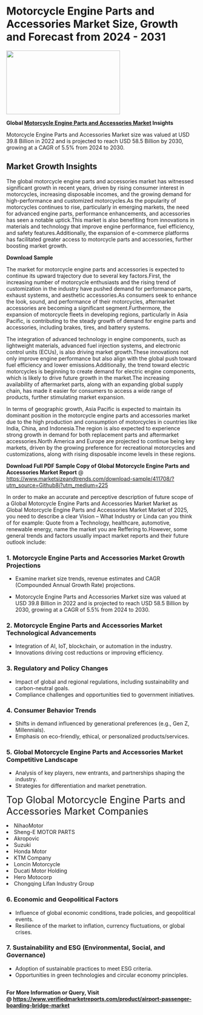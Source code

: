 <H1>Motorcycle Engine Parts and Accessories Market Size, Growth and Forecast from 2024 - 2031</H1><img class="aligncenter size-medium wp-image-584254" src="https://thirdeyenews.in/wp-content/uploads/2024/09/Global-Market-Research-300x168.jpeg" alt="" width="300" height="168" /><p><strong>Global&nbsp;<a href="https://www.marketsizeandtrends.com/download-sample/411708/?utm_source=Github8j?utm_medium=225">Motorcycle Engine Parts and Accessories Market</a> Insights</strong></p><p>Motorcycle Engine Parts and Accessories Market size was valued at USD 39.8 Billion in 2022 and is projected to reach USD 58.5 Billion by 2030, growing at a CAGR of 5.5% from 2024 to 2030.</p><p><h2>Market Growth Insights</h2> <p>The global motorcycle engine parts and accessories market has witnessed significant growth in recent years, driven by rising consumer interest in motorcycles, increasing disposable incomes, and the growing demand for high-performance and customized motorcycles.As the popularity of motorcycles continues to rise, particularly in emerging markets, the need for advanced engine parts, performance enhancements, and accessories has seen a notable uptick.This market is also benefiting from innovations in materials and technology that improve engine performance, fuel efficiency, and safety features.Additionally, the expansion of e-commerce platforms has facilitated greater access to motorcycle parts and accessories, further boosting market growth.</p> <p><strong>Download Sample</strong></p> <p>The market for motorcycle engine parts and accessories is expected to continue its upward trajectory due to several key factors.First, the increasing number of motorcycle enthusiasts and the rising trend of customization in the industry have pushed demand for performance parts, exhaust systems, and aesthetic accessories.As consumers seek to enhance the look, sound, and performance of their motorcycles, aftermarket accessories are becoming a significant segment.Furthermore, the expansion of motorcycle fleets in developing regions, particularly in Asia Pacific, is contributing to the steady growth of demand for engine parts and accessories, including brakes, tires, and battery systems.</p> <p>The integration of advanced technology in engine components, such as lightweight materials, advanced fuel injection systems, and electronic control units (ECUs), is also driving market growth.These innovations not only improve engine performance but also align with the global push toward fuel efficiency and lower emissions.Additionally, the trend toward electric motorcycles is beginning to create demand for electric engine components, which is likely to drive future growth in the market.The increasing availability of aftermarket parts, along with an expanding global supply chain, has made it easier for consumers to access a wide range of products, further stimulating market expansion.</p> <p>In terms of geographic growth, Asia Pacific is expected to maintain its dominant position in the motorcycle engine parts and accessories market due to the high production and consumption of motorcycles in countries like India, China, and Indonesia.The region is also expected to experience strong growth in demand for both replacement parts and aftermarket accessories.North America and Europe are projected to continue being key markets, driven by the growing preference for recreational motorcycles and customizations, along with rising disposable income levels in these regions.</p> <p><span class=""><strong>Download Full PDF Sample Copy of Global Motorcycle Engine Parts and Accessories Market Report</strong> @ <a href="https://www.marketsizeandtrends.com/download-sample/411708/?utm_source=Github8j?utm_medium=225" target="_blank">https://www.marketsizeandtrends.com/download-sample/411708/?utm_source=Github8j?utm_medium=225</a></span></p><p>In order to make an accurate and perceptive description of future scope of a Global&nbsp;Motorcycle Engine Parts and Accessories Market Market as Global&nbsp;Motorcycle Engine Parts and Accessories Market Market of 2025, you need to describe a clear Vision &ndash; What Industry or Linda can you think of for example: Quote from a Technology, healthcare, automotive, renewable energy, name the market you are Reffering to.However, some general trends and factors usually impact market reports and their future outlook include:</p><h3>1.&nbsp;<strong>Motorcycle Engine Parts and Accessories Market Growth Projections</strong></h3><ul><li>Examine market size trends, revenue estimates and CAGR (Compounded Annual Growth Rate) projections.</li><li><p>Motorcycle Engine Parts and Accessories Market size was valued at USD 39.8 Billion in 2022 and is projected to reach USD 58.5 Billion by 2030, growing at a CAGR of 5.5% from 2024 to 2030.</p></li></ul><h3>2.&nbsp;<strong>Motorcycle Engine Parts and Accessories Market Technological Advancements</strong></h3><ul><li>Integration of AI, IoT, blockchain, or automation in the industry.</li><li>Innovations driving cost reductions or improving efficiency.</li></ul><h3>3.&nbsp;<strong>Regulatory and Policy Changes</strong></h3><ul><li>Impact of global and regional regulations, including sustainability and carbon-neutral goals.</li><li>Compliance challenges and opportunities tied to government initiatives.</li></ul><h3>4.&nbsp;<strong>Consumer Behavior Trends</strong></h3><ul><li>Shifts in demand influenced by generational preferences (e.g., Gen Z, Millennials).</li><li>Emphasis on eco-friendly, ethical, or personalized products/services.</li></ul><h3>5.&nbsp;<strong>Global Motorcycle Engine Parts and Accessories Market Competitive Landscape</strong></h3><ul><li>Analysis of key players, new entrants, and partnerships shaping the industry.</li><li>Strategies for differentiation and market penetration.</li></ul><p data-pm-slice="1 1 []"><span style="color: inherit; font-family: inherit; font-size: 25px;">Top Global Motorcycle Engine Parts and Accessories Market Companies</span></p><div class="" data-test-id=""><p><li>NihaoMotor</li><li> Sheng-E MOTOR PARTS</li><li> Akropovic</li><li> Suzuki</li><li> Honda Motor</li><li> KTM Company</li><li> Loncin Motorcycle</li><li> Ducati Motor Holding</li><li> Hero Motocorp</li><li> Chongqing Lifan Industry Group</li></p></div><h3>6.&nbsp;<strong>Economic and Geopolitical Factors</strong></h3><ul><li>Influence of global economic conditions, trade policies, and geopolitical events.</li><li>Resilience of the market to inflation, currency fluctuations, or global crises.</li></ul><h3>7.&nbsp;<strong>Sustainability and ESG (Environmental, Social, and Governance)</strong></h3><ul><li>Adoption of sustainable practices to meet ESG criteria.</li><li>Opportunities in green technologies and circular economy principles.</li></ul><h2><strong style="font-size: 14px;">For More Information or Query, Visit @&nbsp;</strong><a style="background-color: #ffffff; font-size: 14px;" href="https://www.marketsizeandtrends.com/report/motorcycle-engine-parts-and-accessories-market/" target="_blank">https://www.verifiedmarketreports.com/product/airport-passenger-boarding-bridge-market</a></h2>